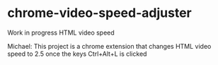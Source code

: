 # chrome-video-speed-adjuster
Work in progress HTML video speed 

Michael: 
This project is a chrome extension that changes HTML video speed to 2.5 once the keys Ctrl+Alt+L is clicked
